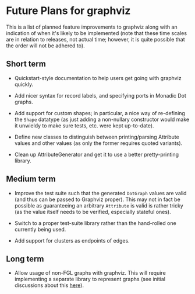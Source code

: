 
Future Plans for graphviz
=========================

This is a list of planned feature improvements to graphviz along with
an indication of when it's likely to be implemented (note that these
time scales are in relation to releases, not actual time; however, it
is quite possible that the order will not be adhered to).

Short term
----------

* Quickstart-style documentation to help users get going with graphviz
  quickly.

* Add nicer syntax for record labels, and specifying ports in Monadic
  Dot graphs.

* Add support for custom shapes; in particular, a nice way of
  re-defining the `Shape` datatype (as just adding a non-nullary
  constructor would make it unwieldy to make sure tests, etc. were
  kept up-to-date).

* Define new classes to distinguish between printing/parsing Attribute
  values and other values (as only the former requires quoted
  variants).

* Clean up AttributeGenerator and get it to use a better
  pretty-printing library.

Medium term
-----------

* Improve the test suite such that the generated `DotGraph` values are
  valid (and thus can be passed to Graphviz proper).  This may not in
  fact be possible as guaranteeing an arbitrary `Attribute` is valid
  is rather tricky (as the value itself needs to be verified,
  especially stateful ones).

* Switch to a proper test-suite library rather than the hand-rolled
  one currently being used.

* Add support for clusters as endpoints of edges.

Long term
---------

* Allow usage of non-FGL graphs with graphviz.  This will require
  implementing a separate library to represent graphs (see initial
  discussions about this
  [here](http://www.haskell.org/pipermail/haskell-cafe/2009-June/063402.html)).
